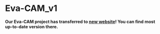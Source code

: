 # Eva-CAM_v1

**Our Eva-CAM project has transferred to [new website](https://github.com/eva-cam/Eva-CAM)! You can find most up-to-date version there.**


